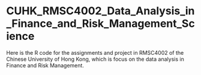 # CUHK_RMSC4002_Data_Analysis_in_Finance_and_Risk_Management_Science
Here is the R code for the assignments and project in RMSC4002 of the Chinese University of Hong Kong, which is focus on the data analysis in Finance and Risk Management.

